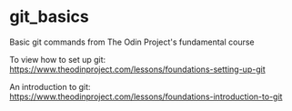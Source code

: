 # git_basics
Basic git commands from The Odin Project's fundamental course

To view how to set up git: https://www.theodinproject.com/lessons/foundations-setting-up-git

An introduction to git: https://www.theodinproject.com/lessons/foundations-introduction-to-git